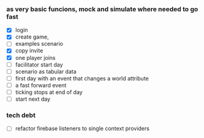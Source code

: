### as very basic funcions, mock and simulate where needed to go fast
- [x] login
- [x] create game, 
- [ ] examples scenario
- [x] copy invite
- [x] one player joins
- [ ] facilitator start day
- [ ] scenario as tabular data
- [ ] first day with an event that changes a world attribute
- [ ] a fast forward event
- [ ] ticking stops at end of day
- [ ] start next day

### tech debt
- [ ] refactor firebase listeners to single context providers